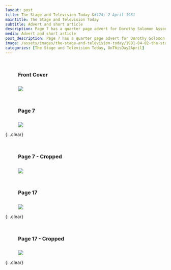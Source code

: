 ```yaml
---
layout: post
title: The Stage and Television Today &#124; 2 April 1981
maintitle: The Stage and Television Today
subtitle: Advert and short article
description: Page 7 has a quarter page advert for Dorothy Solomon Associated Artists Limited and page 17 has a photo of Lena Zavaroni and a short article on her TV series Lena.
media: Advert and short article
post_description: Page 7 has a quarter page advert for Dorothy Solomon Associated Artists Limited and page 17 has a photo of Lena Zavaroni and a short article on her TV series Lena.
image: /assets/images/the-stage-and-television-today/1981-04-02-the-stage-front-cover.png
categories: [The Stage and Television Today, OnThisDay2April]
---
```


<figure class="fig1">
<figcaption>
<h3 id="front-cover">Front Cover</h3>
</figcaption>
<a href="/assets/images/the-stage-and-television-today/1981-04-02-the-stage-front-cover.png"><img src="/assets/images/the-stage-and-television-today/1981-04-02-the-stage-front-cover.png" class="full-width zoom-in"></a>
</figure>

<figure class="fig2">
<figcaption>
<h3 id="page-7">Page 7</h3>
</figcaption>
<a href="/assets/images/the-stage-and-television-today/1981-04-02-the-stage-page-7.png"><img src="/assets/images/the-stage-and-television-today/1981-04-02-the-stage-page-7.png" class="full-width zoom-in"></a>
</figure>

{: .clear}

<figure class="fig1">
<figcaption>
<h3 id="page-7-cropped">Page 7 - Cropped</h3>
</figcaption>
<a href="/assets/images/the-stage-and-television-today/1981-04-02-the-stage-page-7-cropped.png"><img src="/assets/images/the-stage-and-television-today/1981-04-02-the-stage-page-7-cropped.png" class="full-width zoom-in"></a>
</figure>

<figure class="fig2">
<figcaption>
<h3 id="page-17">Page 17</h3>
</figcaption>
<a href="/assets/images/the-stage-and-television-today/1981-04-02-the-stage-page-17.png"><img src="/assets/images/the-stage-and-television-today/1981-04-02-the-stage-page-17.png" class="full-width zoom-in"></a>
</figure>

{: .clear}

<figure class="fig1">
<figcaption>
<h3 id="page-17-cropped">Page 17 - Cropped</h3>
</figcaption>
<a href="/assets/images/the-stage-and-television-today/1981-04-02-the-stage-page-17-cropped.png"><img src="/assets/images/the-stage-and-television-today/1981-04-02-the-stage-page-17-cropped.png" class="full-width zoom-in"></a>
</figure>

<br />{: .clear}

<style>
.fig1 {float:left; width:49%;}

.fig2 {float:right; width:49%;}

figcaption {float:left; width:100%;}

@media screen and (orientation:portrait) {
.fig1, .fig2 {float:left; width:100%;}
figcaption {float:left; width:100%; margin-bottom: 10px;}
}
</style>


